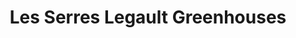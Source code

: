 ---
title: "Les Serres Legault Greenhouses"
url: /hawkesbury/les-serres-legault-greenhouses/
shop: Garten-Center
---